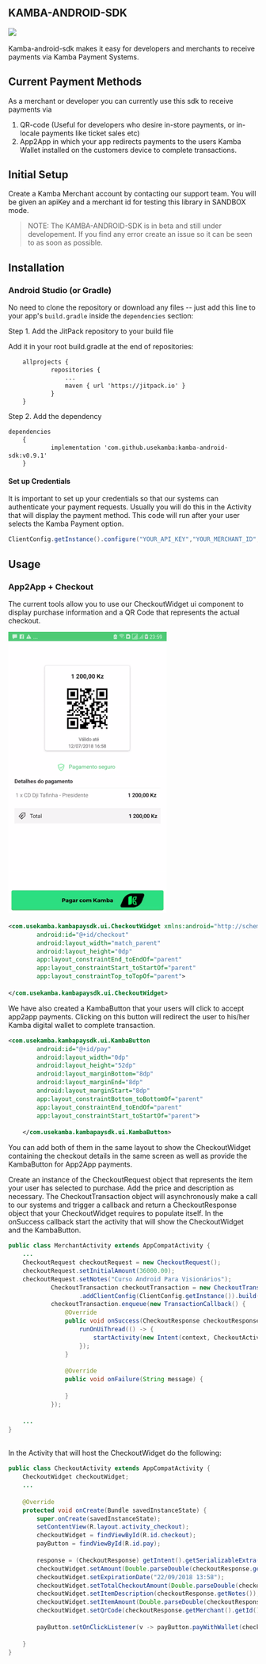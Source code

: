 ## KAMBA-ANDROID-SDK

[![](https://jitpack.io/v/usekamba/kamba-android-sdk.svg)](https://jitpack.io/#usekamba/kamba-android-sdk)

Kamba-android-sdk makes it easy for developers and merchants to receive payments via Kamba Payment Systems.

## Current Payment Methods 
As a merchant or developer you can currently use this sdk to receive payments via 
1. QR-code (Useful for developers who desire in-store payments, or in-locale payments like ticket sales etc) 
2. App2App in which your app redirects payments to the users Kamba Wallet installed on the customers device to complete transactions. 

## Initial Setup
Create a Kamba Merchant account by contacting our support team. You will be given an apiKey and a merchant id for testing this library in SANDBOX mode. 
> NOTE: The KAMBA-ANDROID-SDK is in beta and still under developement. If you find any error create an issue so it can be seen to as soon as possible.

## Installation

### Android Studio (or Gradle)

No need to clone the repository or download any files -- just add this line to your app's `build.gradle` inside the `dependencies` section:

Step 1. Add the JitPack repository to your build file

Add it in your root build.gradle at the end of repositories:
```
    allprojects {
            repositories {
                ...
                maven { url 'https://jitpack.io' }
            }
    }
```

Step 2. Add the dependency

```
dependencies
    {
	        implementation 'com.github.usekamba:kamba-android-sdk:v0.9.1'
    }
```


#### Set up Credentials
It is important to set up your credentials so that our systems can authenticate your payment requests.
Usually you will do this in the Activity that will display the payment method. This code will run after your user selects the Kamba Payment option. 

```java
ClientConfig.getInstance().configure("YOUR_API_KEY","YOUR_MERCHANT_ID",ClientConfig.Environment.SANDBOX);
```
## Usage
### App2App + Checkout
The current tools allow you to use our CheckoutWidget ui component to display purchase information and a QR Code that represents the actual checkout.

![Screenshot](screenshots/app2app_.gif)

```xml
<com.usekamba.kambapaysdk.ui.CheckoutWidget xmlns:android="http://schemas.android.com/apk/res/android"
        android:id="@+id/checkout"
        android:layout_width="match_parent"
        android:layout_height="0dp"
        app:layout_constraintEnd_toEndOf="parent"
        app:layout_constraintStart_toStartOf="parent"
        app:layout_constraintTop_toTopOf="parent">

</com.usekamba.kambapaysdk.ui.CheckoutWidget>

```

We have also created a KambaButton that your users will click to accept app2app payments. Clicking on this button will redirect the user to his/her Kamba digital wallet to complete transaction.

```xml
<com.usekamba.kambapaysdk.ui.KambaButton
        android:id="@+id/pay"
        android:layout_width="0dp"
        android:layout_height="52dp"
        android:layout_marginBottom="8dp"
        android:layout_marginEnd="8dp"
        android:layout_marginStart="8dp"
        app:layout_constraintBottom_toBottomOf="parent"
        app:layout_constraintEnd_toEndOf="parent"
        app:layout_constraintStart_toStartOf="parent">

    </com.usekamba.kambapaysdk.ui.KambaButton>
```
You can add both of them in the same layout to show the CheckoutWidget containing the checkout details in the same screen as well as provide the KambaButton for App2App payments.

Create an instance of the CheckoutRequest object that represents the item your user has selected to purchase. Add the price and description as necessary. The CheckoutTransaction object will asynchronously make a call to our systems and trigger a callback and return a CheckoutResponse object that your CheckoutWidget requires to populate itself. In the onSuccess callback start the activity that will show the CheckoutWidget and the KambaButton.
```java
public class MerchantActivity extends AppCompatActivity {
    ...
    CheckoutRequest checkoutRequest = new CheckoutRequest();
    checkoutRequest.setInitialAmount(36000.00);
    checkoutRequest.setNotes("Curso Android Para Visionários");
            CheckoutTransaction checkoutTransaction = new CheckoutTransactionBuilder().addCheckoutRequest(checkoutRequest)
                    .addClientConfig(ClientConfig.getInstance()).build();
            checkoutTransaction.enqueue(new TransactionCallback() {
                @Override
                public void onSuccess(CheckoutResponse checkoutResponse) {
                    runOnUiThread(() -> {
                        startActivity(new Intent(context, CheckoutActivity.class).putExtra("checkout", checkoutResponse));
                    });
                }

                @Override
                public void onFailure(String message) {

                }
            });

    ...
}
            
```

In the Activity that will host the CheckoutWidget do the following:

```java 
public class CheckoutActivity extends AppCompatActivity {
    CheckoutWidget checkoutWidget;
    ...

    @Override
    protected void onCreate(Bundle savedInstanceState) {
        super.onCreate(savedInstanceState);
        setContentView(R.layout.activity_checkout);
        checkoutWidget = findViewById(R.id.checkout);
        payButton = findViewById(R.id.pay);

        response = (CheckoutResponse) getIntent().getSerializableExtra("checkout");
        checkoutWidget.setAmount(Double.parseDouble(checkoutResponse.getTotalAmount()));
        checkoutWidget.setExpirationDate("22/09/2018 13:58");
        checkoutWidget.setTotalCheckoutAmount(Double.parseDouble(checkoutResponse.getTotalAmount()));
        checkoutWidget.setItemDescription(checkoutResponse.getNotes());
        checkoutWidget.setItemAmount(Double.parseDouble(checkoutResponse.getTotalAmount()));
        checkoutWidget.setQrCode(checkoutResponse.getMerchant().getId());
    
        payButton.setOnClickListener(v -> payButton.payWithWallet(checkoutResponse, context));
    
    }
}
```
